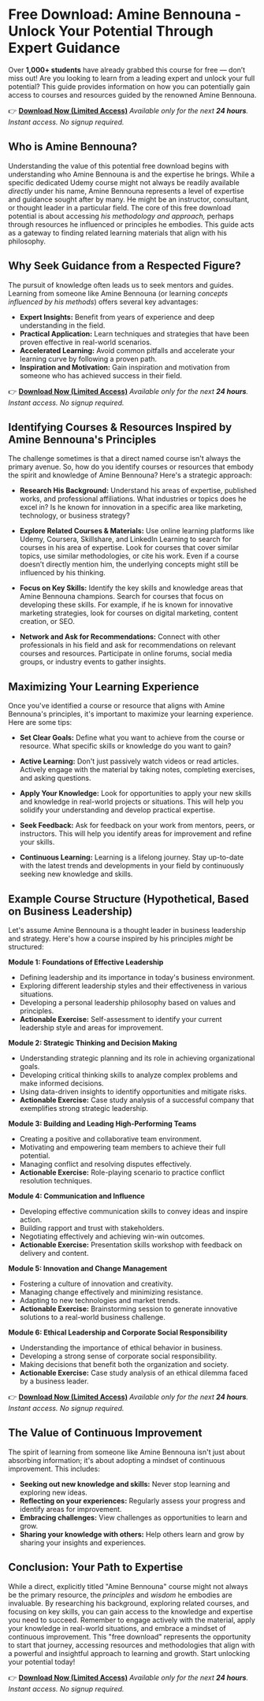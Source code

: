 # Free Download: Amine Bennouna - Unlock Your Potential Through Expert Guidance

Over **1,000+ students** have already grabbed this course for free — don’t miss out! Are you looking to learn from a leading expert and unlock your full potential? This guide provides information on how you can potentially gain access to courses and resources guided by the renowned Amine Bennouna.

👉 [**Download Now (Limited Access)**](https://udemywork.com/amine-bennouna)
_Available only for the next **24 hours**. Instant access. No signup required._

## Who is Amine Bennouna?

Understanding the value of this potential free download begins with understanding who Amine Bennouna is and the expertise he brings. While a specific dedicated Udemy course might not always be readily available *directly* under his name, Amine Bennouna represents a level of expertise and guidance sought after by many. He might be an instructor, consultant, or thought leader in a particular field.  The core of this free download potential is about accessing *his methodology and approach,* perhaps through resources he influenced or principles he embodies. This guide acts as a gateway to finding related learning materials that align with his philosophy.

## Why Seek Guidance from a Respected Figure?

The pursuit of knowledge often leads us to seek mentors and guides. Learning from someone like Amine Bennouna (or learning *concepts influenced by his methods*) offers several key advantages:

*   **Expert Insights:** Benefit from years of experience and deep understanding in the field.
*   **Practical Application:** Learn techniques and strategies that have been proven effective in real-world scenarios.
*   **Accelerated Learning:** Avoid common pitfalls and accelerate your learning curve by following a proven path.
*   **Inspiration and Motivation:** Gain inspiration and motivation from someone who has achieved success in their field.

👉 [**Download Now (Limited Access)**](https://udemywork.com/amine-bennouna)
_Available only for the next **24 hours**. Instant access. No signup required._

## Identifying Courses & Resources Inspired by Amine Bennouna's Principles

The challenge sometimes is that a direct named course isn't always the primary avenue. So, how do you identify courses or resources that embody the spirit and knowledge of Amine Bennouna? Here's a strategic approach:

*   **Research His Background:** Understand his areas of expertise, published works, and professional affiliations.  What industries or topics does he excel in? Is he known for innovation in a specific area like marketing, technology, or business strategy?

*   **Explore Related Courses & Materials:**  Use online learning platforms like Udemy, Coursera, Skillshare, and LinkedIn Learning to search for courses in his area of expertise. Look for courses that cover similar topics, use similar methodologies, or cite his work. Even if a course doesn’t directly mention him, the underlying concepts might still be influenced by his thinking.

*   **Focus on Key Skills:** Identify the key skills and knowledge areas that Amine Bennouna champions. Search for courses that focus on developing these skills. For example, if he is known for innovative marketing strategies, look for courses on digital marketing, content creation, or SEO.

*   **Network and Ask for Recommendations:** Connect with other professionals in his field and ask for recommendations on relevant courses and resources.  Participate in online forums, social media groups, or industry events to gather insights.

## Maximizing Your Learning Experience

Once you've identified a course or resource that aligns with Amine Bennouna's principles, it's important to maximize your learning experience. Here are some tips:

*   **Set Clear Goals:** Define what you want to achieve from the course or resource. What specific skills or knowledge do you want to gain?

*   **Active Learning:** Don't just passively watch videos or read articles. Actively engage with the material by taking notes, completing exercises, and asking questions.

*   **Apply Your Knowledge:** Look for opportunities to apply your new skills and knowledge in real-world projects or situations. This will help you solidify your understanding and develop practical expertise.

*   **Seek Feedback:** Ask for feedback on your work from mentors, peers, or instructors. This will help you identify areas for improvement and refine your skills.

*   **Continuous Learning:** Learning is a lifelong journey. Stay up-to-date with the latest trends and developments in your field by continuously seeking new knowledge and skills.

## Example Course Structure (Hypothetical, Based on Business Leadership)

Let's assume Amine Bennouna is a thought leader in business leadership and strategy. Here's how a course inspired by his principles *might* be structured:

**Module 1: Foundations of Effective Leadership**

*   Defining leadership and its importance in today's business environment.
*   Exploring different leadership styles and their effectiveness in various situations.
*   Developing a personal leadership philosophy based on values and principles.
*   **Actionable Exercise:** Self-assessment to identify your current leadership style and areas for improvement.

**Module 2: Strategic Thinking and Decision Making**

*   Understanding strategic planning and its role in achieving organizational goals.
*   Developing critical thinking skills to analyze complex problems and make informed decisions.
*   Using data-driven insights to identify opportunities and mitigate risks.
*   **Actionable Exercise:** Case study analysis of a successful company that exemplifies strong strategic leadership.

**Module 3: Building and Leading High-Performing Teams**

*   Creating a positive and collaborative team environment.
*   Motivating and empowering team members to achieve their full potential.
*   Managing conflict and resolving disputes effectively.
*   **Actionable Exercise:** Role-playing scenario to practice conflict resolution techniques.

**Module 4: Communication and Influence**

*   Developing effective communication skills to convey ideas and inspire action.
*   Building rapport and trust with stakeholders.
*   Negotiating effectively and achieving win-win outcomes.
*   **Actionable Exercise:** Presentation skills workshop with feedback on delivery and content.

**Module 5: Innovation and Change Management**

*   Fostering a culture of innovation and creativity.
*   Managing change effectively and minimizing resistance.
*   Adapting to new technologies and market trends.
*   **Actionable Exercise:** Brainstorming session to generate innovative solutions to a real-world business challenge.

**Module 6: Ethical Leadership and Corporate Social Responsibility**

*   Understanding the importance of ethical behavior in business.
*   Developing a strong sense of corporate social responsibility.
*   Making decisions that benefit both the organization and society.
*   **Actionable Exercise:** Case study analysis of an ethical dilemma faced by a business leader.

👉 [**Download Now (Limited Access)**](https://udemywork.com/amine-bennouna)
_Available only for the next **24 hours**. Instant access. No signup required._

## The Value of Continuous Improvement

The spirit of learning from someone like Amine Bennouna isn't just about absorbing information; it's about adopting a mindset of continuous improvement. This includes:

*   **Seeking out new knowledge and skills:** Never stop learning and exploring new ideas.
*   **Reflecting on your experiences:** Regularly assess your progress and identify areas for improvement.
*   **Embracing challenges:** View challenges as opportunities to learn and grow.
*   **Sharing your knowledge with others:** Help others learn and grow by sharing your insights and experiences.

## Conclusion: Your Path to Expertise

While a direct, explicitly titled "Amine Bennouna" course might not always be the primary resource, the *principles* and *wisdom* he embodies are invaluable. By researching his background, exploring related courses, and focusing on key skills, you can gain access to the knowledge and expertise you need to succeed. Remember to engage actively with the material, apply your knowledge in real-world situations, and embrace a mindset of continuous improvement. This "free download" represents the opportunity to start that journey, accessing resources and methodologies that align with a powerful and insightful approach to learning and growth. Start unlocking your potential today!

👉 [**Download Now (Limited Access)**](https://udemywork.com/amine-bennouna)
_Available only for the next **24 hours**. Instant access. No signup required._
